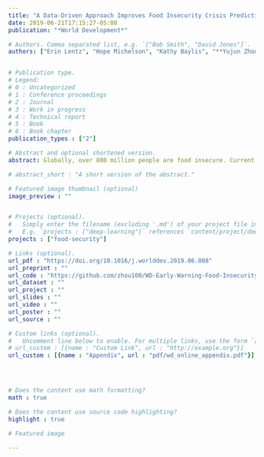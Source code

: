 ```yaml
---
title: "A Data-Driven Approach Improves Food Insecurity Crisis Prediction"
date: 2019-06-21T17:15:27-05:00
publication: "*World Development*"

# Authors. Comma separated list, e.g. `["Bob Smith", "David Jones"]`.
authors: ["Erin Lentz", "Hope Michelson", "Kathy Baylis", "**Yujun Zhou**"]


# Publication type.
# Legend:
# 0 : Uncategorized
# 1 : Conference proceedings
# 2 : Journal
# 3 : Work in progress
# 4 : Technical report
# 5 : Book
# 6 : Book chapter
publication_types : ["2"]

# Abstract and optional shortened version.
abstract: Globally, over 800 million people are food insecure. Current methods for identifying food insecurity crises are not based on statistical models and fail to systematically incorporate readily available data on prices, weather, and demographics. As a result, policymakers cannot rapidly identify food insecure populations, hampering responses to mitigate hunger. We develop a replicable, near real-time model incorporating spatially and temporally granular market data, remotely-sensed rainfall and geographic data, and demographic characteristics. We train the model on 2010-2011 data from Malawi and forecast 2013 food security.  Our model correctly identifies the food security status of 77% of the most food insecure village clusters in 2013 while the prevailing approach fails to correctly classify any of these village clusters. Our results show the power of modeling food insecurity to provide early warning and suggest model-driven approaches could dramatically improve food insecurity responses. 

# abstract_short : "A short version of the abstract."

# Featured image thumbnail (optional)
image_preview : ""


# Projects (optional).
#   Simply enter the filename (excluding '.md') of your project file in `content/project/`.
#   E.g. `projects : ["deep-learning"]` references `content/project/deep-learning.md`.
projects : ["food-security"]

# Links (optional).
url_pdf : "https://doi.org/10.1016/j.worlddev.2019.06.008"
url_preprint : ""
url_code : "https://github.com/zhou100/WD-Early-Warning-Food-Insecurity"
url_dataset : ""
url_project : ""
url_slides : ""
url_video : ""
url_poster : ""
url_source : ""

# Custom links (optional).
#   Uncomment line below to enable. For multiple links, use the form `[{...}, {...}, {...}]`.
# url_custom : [{name : "Custom Link", url : "http://example.org"}]
url_custom : [{name : "Appendix", url : "pdf/wd_online_appendix.pdf"}]




# Does the content use math formatting?
math : true

# Does the content use source code highlighting?
highlight : true

# Featured image

---
```

